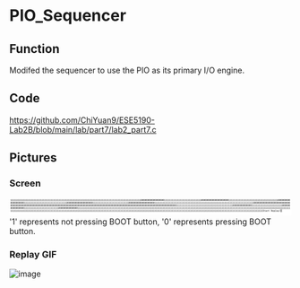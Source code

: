 # PIO_Sequencer

## Function
Modifed the sequencer to use the PIO as its primary I/O engine.

## Code
https://github.com/ChiYuan9/ESE5190-Lab2B/blob/main/lab/part7/lab2_part7.c
## Pictures
### Screen
![image](https://github.com/ChiYuan9/ESE5190-Lab2B/blob/main/lab/part7/part7.png)
'1' represents not pressing BOOT button, '0' represents pressing BOOT button.
### Replay GIF
![image](https://github.com/ChiYuan9/ESE5190-Lab2B/blob/main/lab/part7/part7.gif)
